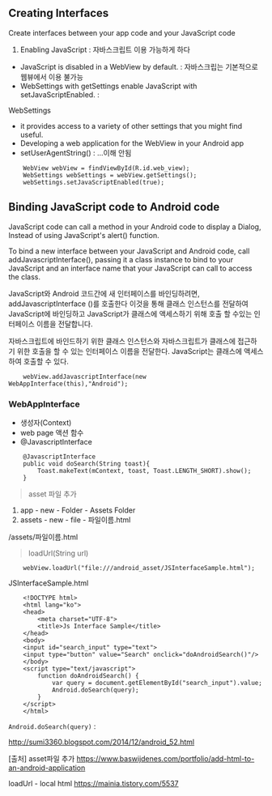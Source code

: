 
## Creating Interfaces

Create interfaces between your app code and your JavaScript code

1. Enabling JavaScript : 자바스크립트 이용 가능하게 하다
- JavaScript is disabled in a WebView by default. : 자바스크립는 기본적으로 웹뷰에서 이용 불가능
- WebSettings with getSettings enable JavaScript with setJavaScriptEnabled. : 

WebSettings
- it provides access to a variety of other settings that you might find useful. 
- Developing a web application for the WebView in your Android app
- setUserAgentString() : ...이해 안됨

```
    WebView webView = findViewById(R.id.web_view);
    WebSettings webSettings = webView.getSettings();
    webSettings.setJavaScriptEnabled(true);
```

## Binding JavaScript code to Android code

JavaScript code can call a method in your Android code to display a Dialog,
Instead of using JavaScript's alert() function.

To bind a new interface between your JavaScript and Android code,
call addJavascriptInterface(), passing it a class instance to bind to your JavaScript
and an interface name that your JavaScript can call to access the class.

JavaScript와 Android 코드간에 새 인터페이스를 바인딩하려면,
addJavascriptInterface ()를 호출한다 이것을 통해 클래스 인스턴스를 전달하여 JavaScript에 바인딩하고 JavaScript가 클래스에 액세스하기 위해 호출 할 수있는 인터페이스 이름을 전달합니다.

자바스크립트에 바인드하기 위한 클래스 인스턴스와 자바스크립트가 클래스에 접근하기 위한 호출을 할 수 있는 인터페이스 이름을 전달한다.
JavaScript는 클래스에 액세스하여 호출할 수 있다.

```
    webView.addJavascriptInterface(new WebAppInterface(this),"Android");
```

### WebAppInterface

- 생성자(Context)
- web page 액션 함수
- @JavascriptInterface

```
    @JavascriptInterface
    public void doSearch(String toast){
        Toast.makeText(mContext, toast, Toast.LENGTH_SHORT).show();
    }
```

> asset 파일 추가

1) app - new - Folder - Assets Folder
2) assets - new - file - 파일이름.html

/assets/파일이름.html

> loadUrl(String url)

```
    webView.loadUrl("file:///android_asset/JSInterfaceSample.html");
```

JSInterfaceSample.html 

```
    <!DOCTYPE html>
    <html lang="ko">
    <head>
        <meta charset="UTF-8">
        <title>Js Interface Sample</title>
    </head>
    <body>
    <input id="search_input" type="text">
    <input type="button" value="Search" onclick="doAndroidSearch()"/>
    </body>
    <script type="text/javascript">
        function doAndroidSearch() {
            var query = document.getElementById("search_input").value;
            Android.doSearch(query);
        }
    </script>
    </html>
```

`Android.doSearch(query)` : 


http://sumi3360.blogspot.com/2014/12/android_52.html

[출처]
asset파일 추가 
https://www.baswijdenes.com/portfolio/add-html-to-an-android-application

loadUrl - local html
https://mainia.tistory.com/5537